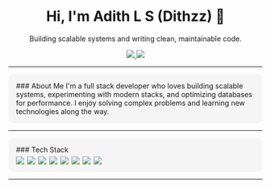 <!-- ======================== HEADER ======================== -->
<h1 align="center">Hi, I'm Adith L S (Dithzz) 👋</h1>
<p align="center">Building scalable systems and writing clean, maintainable code.</p>

<!-- ======================== SOCIAL LINKS ======================== -->
<p align="center">
  <a href="https://www.linkedin.com/in/ls-adith/">
    <img src="https://img.shields.io/badge/LinkedIn-0077B5?style=for-the-badge&logo=linkedin&logoColor=white"/>
  </a>
  <a href="https://azenvoc.com/">
    <img src="https://img.shields.io/badge/Portfolio-333333?style=for-the-badge&logo=google-chrome&logoColor=white"/>
  </a>
</p>

---

<!-- ======================== ABOUT ME ======================== -->
<div style="background-color:#f5f5f5; padding:15px; border-radius:10px;">
### About Me
I'm a full stack developer who loves building scalable systems, experimenting with modern stacks, and optimizing databases for performance.  
I enjoy solving complex problems and learning new technologies along the way.
</div>

---

<!-- ======================== TECH STACK ======================== -->
<div style="background-color:#f5f5f5; padding:15px; border-radius:10px; margin-top:10px;">
### Tech Stack
<div style="display:flex; flex-wrap: wrap; gap: 6px; margin-top:5px;">
  <img src="https://img.shields.io/badge/JavaScript-F7DF1E?style=flat-square&logo=javascript&logoColor=black"/>
  <img src="https://img.shields.io/badge/TypeScript-3178C6?style=flat-square&logo=typescript&logoColor=white"/>
  <img src="https://img.shields.io/badge/React-20232A?style=flat-square&logo=react&logoColor=61DAFB"/>
  <img src="https://img.shields.io/badge/Node.js-339933?style=flat-square&logo=nodedotjs&logoColor=white"/>
  <img src="https://img.shields.io/badge/Next.js-000000?style=flat-square&logo=nextdotjs&logoColor=white"/>
  <img src="https://img.shields.io/badge/PostgreSQL-336791?style=flat-square&logo=postgresql&logoColor=white"/>
  <img src="https://img.shields.io/badge/Docker-2496ED?style=flat-square&logo=docker&logoColor=white"/>
  <img src="https://img.shields.io/badge/AWS-232F3E?style=flat-square&logo=amazonaws&logoColor=white"/>
</div>
</div>

---



